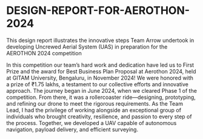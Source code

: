 # DESIGN-REPORT-FOR-AEROTHON-2024
This design report illustrates the innovative steps Team Arrow undertook in developing Uncrewed Aerial System (UAS) in preparation for the AEROTHON 2024 competition

In this competition our team’s hard work and dedication have led us to First Prize and the award for Best Business Plan Proposal at Aerothon 2024, held at GITAM University, Bengaluru, in November 2024! We were honored with a prize of ₹1.75 lakhs, a testament to our collective efforts and innovative approach. The journey began in June 2024, when we cleared Phase 1 of the competition. From there, it was a rollercoaster ride—designing, prototyping, and refining our drone to meet the rigorous requirements. As the Team Lead, I had the privilege of working alongside an exceptional group of individuals who brought creativity, resilience, and passion to every step of the process. Together, we developed a UAV capable of autonomous navigation, payload delivery, and efficient surveying. 
